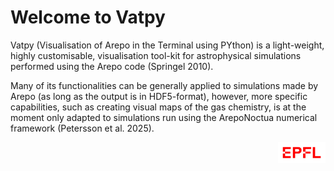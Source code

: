 # Welcome to Vatpy

Vatpy (Visualisation of Arepo in the Terminal using PYthon) is a light-weight,
highly customisable, visualisation tool-kit for astrophysical simulations
performed using the Arepo code (Springel 2010). 

Many of its functionalities can be generally applied to simulations made by Arepo
(as long as the output is in HDF5-format), however, more specific capabilities, 
such as creating visual maps of the gas chemistry, is at the moment only adapted
to simulations run using the ArepoNoctua numerical framework (Petersson et al. 2025).

<img src="assets/epfl.png" alt="epfl" align="right" width="15%">
